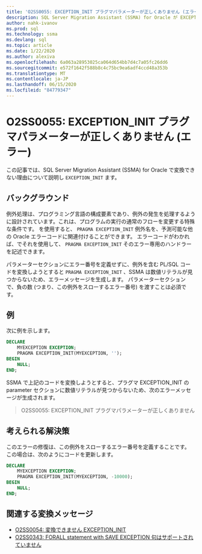 ```yaml
---
title: 'O2SS0055: EXCEPTION_INIT プラグマパラメーターが正しくありません (エラー)'
description: SQL Server Migration Assistant (SSMA) for Oracle が EXCEPTION_INIT を変換できない理由について説明します。
author: nahk-ivanov
ms.prod: sql
ms.technology: ssma
ms.devlang: sql
ms.topic: article
ms.date: 1/22/2020
ms.author: alexiva
ms.openlocfilehash: 6a063a28953025ca064d654bb7d4c7a05fc26dd6
ms.sourcegitcommit: e572f1642f588b8c4c75bc9ea6adf4ccd48a353b
ms.translationtype: MT
ms.contentlocale: ja-JP
ms.lasthandoff: 06/15/2020
ms.locfileid: "84779347"
---
```

# <a name="o2ss0055-incorrect-exception_init-pragma-parameter-error"></a>O2SS0055: EXCEPTION_INIT プラグマパラメーターが正しくありません (エラー)

この記事では、SQL Server Migration Assistant (SSMA) for Oracle で変換できない理由について説明し `EXCEPTION_INIT` ます。

## <a name="background"></a>バックグラウンド

例外処理は、プログラミング言語の構成要素であり、例外の発生を処理するように設計されています。これは、プログラムの実行の通常のフローを変更する特殊な条件です。 を使用すると、 `PRAGMA EXCEPTION_INIT` 例外名を、予測可能な他の Oracle エラーコードに関連付けることができます。 エラーコードがわかれば、でそれを使用して、 `PRAGMA EXCEPTION_INIT` そのエラー専用のハンドラーを記述できます。

パラメーターセクションにエラー番号を定義せずに、例外を含む PL/SQL コードを変換しようとすると `PRAGMA EXCEPTION_INIT` 、SSMA は数値リテラルが見つからないため、エラーメッセージを生成します。 パラメーターセクションで、負の数 (つまり、この例外をスローするエラー番号) を渡すことは必須です。

## <a name="example"></a>例

次に例を示します。

```sql
DECLARE
    MYEXCEPTION EXCEPTION;
    PRAGMA EXCEPTION_INIT(MYEXCEPTION, '');
BEGIN
    NULL;
END;
```

SSMA で上記のコードを変換しようとすると、プラグマ EXCEPTION_INIT の parameter セクションに数値リテラルが見つからないため、次のエラーメッセージが生成されます。

> O2SS0055: EXCEPTION_INIT プラグマパラメーターが正しくありません

## <a name="possible-remedies"></a>考えられる解決策

このエラーの修復は、この例外をスローするエラー番号を定義することです。 この場合は、次のようにコードを更新します。

```sql
DECLARE
    MYEXCEPTION EXCEPTION;
    PRAGMA EXCEPTION_INIT(MYEXCEPTION, -10000);
BEGIN
    NULL;
END;
```

## <a name="related-conversion-messages"></a>関連する変換メッセージ

* [O2SS0054: 変換できません EXCEPTION_INIT](o2ss0054.md)
* [O2SS0343: FORALL statement with SAVE EXCEPTION 句はサポートされていません](o2ss0343.md)
